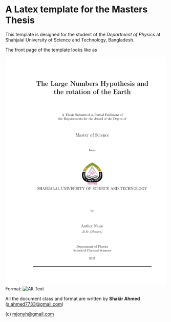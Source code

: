 # A **Latex** template for the Masters Thesis 

This template is designed for the student of the *Department of Physics* at Shahjalal University of Science and Technology, Bangladesh.

The front page of the template looks like as

![main pdf](main.png)
Format: ![Alt Text](url)

All the document class and format are written by **Shakir Ahmed**
(s.ahmed7733@gmail.com)

(c) mjonyh@gmail.com
